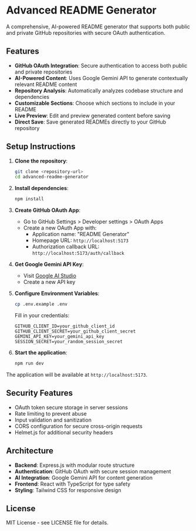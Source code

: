 # Advanced README Generator

A comprehensive, AI-powered README generator that supports both public and private GitHub repositories with secure OAuth authentication.

## Features

- **GitHub OAuth Integration**: Secure authentication to access both public and private repositories
- **AI-Powered Content**: Uses Google Gemini API to generate contextually relevant README content
- **Repository Analysis**: Automatically analyzes codebase structure and dependencies
- **Customizable Sections**: Choose which sections to include in your README
- **Live Preview**: Edit and preview generated content before saving
- **Direct Save**: Save generated READMEs directly to your GitHub repository

## Setup Instructions

1. **Clone the repository**:
   ```bash
   git clone <repository-url>
   cd advanced-readme-generator
   ```

2. **Install dependencies**:
   ```bash
   npm install
   ```

3. **Create GitHub OAuth App**:
   - Go to GitHub Settings > Developer settings > OAuth Apps
   - Create a new OAuth App with:
     - Application name: "README Generator"
     - Homepage URL: `http://localhost:5173`
     - Authorization callback URL: `http://localhost:5173/auth/callback`

4. **Get Google Gemini API Key**:
   - Visit [Google AI Studio](https://makersuite.google.com/app/apikey)
   - Create a new API key

5. **Configure Environment Variables**:
   ```bash
   cp .env.example .env
   ```
   
   Fill in your credentials:
   ```
   GITHUB_CLIENT_ID=your_github_client_id
   GITHUB_CLIENT_SECRET=your_github_client_secret
   GEMINI_API_KEY=your_gemini_api_key
   SESSION_SECRET=your_random_session_secret
   ```

6. **Start the application**:
   ```bash
   npm run dev
   ```

The application will be available at `http://localhost:5173`.

## Security Features

- OAuth token secure storage in server sessions
- Rate limiting to prevent abuse
- Input validation and sanitization
- CORS configuration for secure cross-origin requests
- Helmet.js for additional security headers

## Architecture

- **Backend**: Express.js with modular route structure
- **Authentication**: GitHub OAuth with secure session management
- **AI Integration**: Google Gemini API for content generation
- **Frontend**: React with TypeScript for type safety
- **Styling**: Tailwind CSS for responsive design

## License

MIT License - see LICENSE file for details.